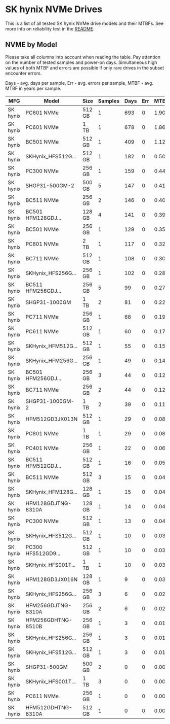 SK hynix NVMe Drives
====================

This is a list of all tested SK hynix NVMe drive models and their MTBFs. See more
info on reliability test in the [README](https://github.com/bsdhw/SMART).

NVME by Model
------------

Please take all columns into account when reading the table. Pay attention on the
number of tested samples and power-on days. Simultaneous high values of both MTBF
and errors are possible if only rare drives in the subset encounter errors.

Days - avg. days per sample,
Err  - avg. errors per sample,
MTBF - avg. MTBF in years per sample.

| MFG       | Model              | Size   | Samples | Days  | Err   | MTBF |
|-----------|--------------------|--------|---------|-------|-------|------|
| SK hynix  | PC601 NVMe         | 512 GB | 1       | 693   | 0     | 1.90   |
| SK hynix  | PC601 NVMe         | 1 TB   | 1       | 678   | 0     | 1.86   |
| SK hynix  | BC501 NVMe         | 512 GB | 1       | 409   | 0     | 1.12   |
| SK hynix  | SKHynix_HFS512G... | 512 GB | 1       | 182   | 0     | 0.50   |
| SK hynix  | PC300 NVMe         | 256 GB | 1       | 159   | 0     | 0.44   |
| SK hynix  | SHGP31-500GM-2     | 500 GB | 5       | 147   | 0     | 0.41   |
| SK hynix  | BC511 NVMe         | 256 GB | 2       | 146   | 0     | 0.40   |
| SK hynix  | BC501 HFM128GDJ... | 128 GB | 4       | 141   | 0     | 0.39   |
| SK hynix  | BC501 NVMe         | 256 GB | 1       | 129   | 0     | 0.35   |
| SK hynix  | PC801 NVMe         | 2 TB   | 1       | 117   | 0     | 0.32   |
| SK hynix  | BC711 NVMe         | 512 GB | 1       | 108   | 0     | 0.30   |
| SK hynix  | SKHynix_HFS256G... | 256 GB | 1       | 102   | 0     | 0.28   |
| SK hynix  | BC511 HFM256GDJ... | 256 GB | 5       | 99    | 0     | 0.27   |
| SK hynix  | SHGP31-1000GM      | 1 TB   | 2       | 81    | 0     | 0.22   |
| SK hynix  | PC711 NVMe         | 256 GB | 1       | 68    | 0     | 0.19   |
| SK hynix  | PC611 NVMe         | 512 GB | 1       | 60    | 0     | 0.17   |
| SK hynix  | SKHynix_HFM512G... | 512 GB | 1       | 55    | 0     | 0.15   |
| SK hynix  | SKHynix_HFM256G... | 256 GB | 1       | 49    | 0     | 0.14   |
| SK hynix  | BC501 HFM256GDJ... | 256 GB | 3       | 44    | 0     | 0.12   |
| SK hynix  | BC711 NVMe         | 256 GB | 2       | 44    | 0     | 0.12   |
| SK hynix  | SHGP31-1000GM-2    | 1 TB   | 2       | 39    | 0     | 0.11   |
| SK hynix  | HFM512GD3JX013N    | 512 GB | 1       | 29    | 0     | 0.08   |
| SK hynix  | PC801 NVMe         | 1 TB   | 1       | 29    | 0     | 0.08   |
| SK hynix  | PC401 NVMe         | 256 GB | 1       | 22    | 0     | 0.06   |
| SK hynix  | BC511 HFM512GDJ... | 512 GB | 1       | 16    | 0     | 0.05   |
| SK hynix  | BC511 NVMe         | 512 GB | 3       | 15    | 0     | 0.04   |
| SK hynix  | SKHynix_HFM128G... | 128 GB | 1       | 15    | 0     | 0.04   |
| SK hynix  | HFM128GDJTNG-8310A | 128 GB | 1       | 14    | 0     | 0.04   |
| SK hynix  | PC300 NVMe         | 512 GB | 1       | 13    | 0     | 0.04   |
| SK hynix  | SKHynix_HFS512G... | 512 GB | 1       | 10    | 0     | 0.03   |
| SK hynix  | PC300 HFS512GD9... | 512 GB | 1       | 10    | 0     | 0.03   |
| SK hynix  | SKHynix_HFS001T... | 1 TB   | 1       | 10    | 0     | 0.03   |
| SK hynix  | HFM128GD3JX016N    | 128 GB | 1       | 9     | 0     | 0.03   |
| SK hynix  | SKHynix_HFS256G... | 256 GB | 3       | 6     | 0     | 0.02   |
| SK hynix  | HFM256GDJTNG-8310A | 256 GB | 2       | 6     | 0     | 0.02   |
| SK hynix  | HFM256GDHTNG-8510B | 256 GB | 1       | 3     | 0     | 0.01   |
| SK hynix  | SKHynix_HFS256G... | 256 GB | 1       | 3     | 0     | 0.01   |
| SK hynix  | SKHynix_HFS512G... | 512 GB | 1       | 3     | 0     | 0.01   |
| SK hynix  | SHGP31-500GM       | 500 GB | 2       | 0     | 0     | 0.00   |
| SK hynix  | SKHynix_HFS001T... | 1 TB   | 3       | 0     | 0     | 0.00   |
| SK hynix  | PC611 NVMe         | 256 GB | 1       | 0     | 0     | 0.00   |
| SK hynix  | HFM512GDHTNG-8310A | 512 GB | 1       | 0     | 0     | 0.00   |
